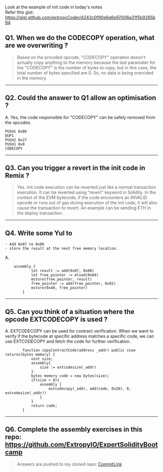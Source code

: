 Look at the example of init code in today's notes <br> Refer this gist: https://gist.github.com/extropyCoder/4243c0f90e6a6e97006a31f5b9265b94

## Q1. When we do the CODECOPY operation, what are we overwriting ?

> Based on the provided opcode, "CODECOPY" operation doesn't actually copy anything to the memory because the last paramater for the "CODECOPY" is the number of bytes to copy, but in this case, the total number of bytes specified are 0. So, no data is being overrided in the memory.

<hr />

## Q2. Could the answer to Q1 allow an optimisation ?

A. Yes, the code responsible for "CODECOPY" can be safely removed from the opcodes.

```
PUSH1 0xB6
DUP1
PUSH2 0x27
PUSH1 0x0
CODECOPY
```

<hr />

## Q3. Can you trigger a revert in the init code in Remix ?

> Yes. init code execution can be reverted just like a normal transaction execution. It can be reverted using "revert" keyword in Solidity.
In the context of the EVM bytecode, if the code encounters an INVALID opcode or runs out of gas during execution of the init code, it will also cause the transaction to revert.
An example can be sending ETH in the deploy transaction.

<hr />

## Q4. Write some Yul to

    - Add 0x07 to 0x08
    - store the result at the next free memory location.

A.

```
    assembly {
            let result := add(0x07, 0x08)
            let free_pointer := mload(0x04)
            mstore(free_pointer, result)
            free_pointer := add(free_pointer, 0x02)
            mstore(0x40, free_pointer)
        }
```

<hr />

## Q5. Can you think of a situation where the opcode EXTCODECOPY is used ?

A. EXTCODECOPY can be used for contract verification. When we want to verify if the bytecode at specific address matches a specific code, we can use EXTCODECOPY and fetch the code for further verification.

```
        function copyContractCode(address _addr) public view returns(bytes memory) {
            uint size;
            assembly{
                size := extcodesize(_addr)
            }
            bytes memory code = new bytes(size);
            if(size > 0){
                assembly {
                    extcodecopy(_addr, add(code, 0x20), 0, extcodesize(_addr))
                }
            }
            return code;
        }
```

<hr />

## Q6. Complete the assembly exercises in this repo: https://github.com/ExtropyIO/ExpertSolidityBootcamp

> Answers are pushed to my cloned repo: [CommitLink](https://github.com/dheeraj07/ExpertSolidityBootcamp/commit/3a1547d289c6fd7e3f5179519b61247f2c30fe00)
